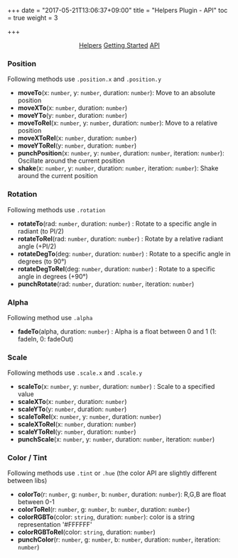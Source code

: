 +++
date = "2017-05-21T13:06:37+09:00"
title = "Helpers Plugin - API"
toc = true
weight = 3

+++

<div style="text-align: center">
    <a class="btn btn-default" href="/Fatina/plugins/helpers/">Helpers</a>
    <a class="btn btn-default" href="/Fatina/plugins/helpers-usage/">Getting Started</a>
    <a class="btn btn-primary" href="/Fatina/plugins/helpers-api/">API</a>
</div>

### Position
Following methods use `.position.x` and `.position.y`

* **moveTo**(x: `number`, y: `number`, duration: `number`): Move to an absolute position
* **moveXTo**(x: `number`, duration: `number`)
* **moveYTo**(y: `number`, duration: `number`)
* **moveToRel**(x: `number`, y: `number`, duration: `number`): Move to a relative position
* **moveXToRel**(x: `number`, duration: `number`)
* **moveYToRel**(y: `number`, duration: `number`)
* **punchPosition**(x: `number`, y: `number`, duration: `number`, iteration: `number`): Oscillate around the current position
* **shake**(x: `number`, y: `number`, duration: `number`, iteration: `number`): Shake around the current position

### Rotation
Following methods use `.rotation`

* **rotateTo**(rad: `number`, duration: `number`) : Rotate to a specific angle in radiant (to PI/2)
* **rotateToRel**(rad: `number`, duration: `number`) : Rotate by a relative radiant angle (+PI/2)
* **rotateDegTo**(deg: `number`, duration: `number`) : Rotate to a specific angle in degrees (to 90°)
* **rotateDegToRel**(deg: `number`, duration: `number`) : Rotate to a specific angle in degrees (+90°)
* **punchRotate**(rad: `number`, duration: `number`, iteration: `number`)

### Alpha
Following method use `.alpha`

* **fadeTo**(alpha, duration: `number`) : Alpha is a float between 0 and 1 (1: fadeIn, 0: fadeOut)

### Scale
Following methods use `.scale.x` and `.scale.y`

* **scaleTo**(x: `number`, y: `number`, duration: `number`) : Scale to a specified value
* **scaleXTo**(x: `number`, duration: `number`)
* **scaleYTo**(y: `number`, duration: `number`)
* **scaleToRel**(x: `number`, y: `number`, duration: `number`)
* **scaleXToRel**(x: `number`, duration: `number`)
* **scaleYToRel**(y: `number`, duration: `number`)
* **punchScale**(x: `number`, y: `number`, duration: `number`, iteration: `number`)

### Color / Tint
Following methods use `.tint` or `.hue` (the color API are slightly different between libs)

* **colorTo**(r: `number`, g: `number`, b: `number`, duration: `number`): R,G,B are float between 0-1
* **colorToRel**(r: `number`, g: `number`, b: `number`, duration: `number`)
* **colorRGBTo**(color: `string`, duration: `number`): color is a string representation '#FFFFFF'
* **colorRGBToRel**(color: `string`, duration: `number`)
* **punchColor**(r: `number`, g: `number`, b: `number`, duration: `number`, iteration: `number`)